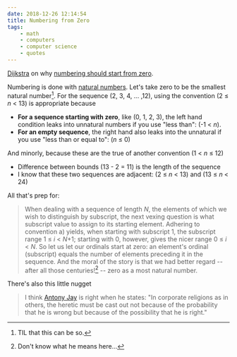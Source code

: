 ```yaml
---
date: 2018-12-26 12:14:54
title: Numbering from Zero
tags:
    - math
    - computers
    - computer science
    - quotes
---
```


[Dijkstra](https://en.wikipedia.org/wiki/Edsger_W._Dijkstra) on why [numbering should start from zero](https://www.cs.utexas.edu/users/EWD/transcriptions/EWD08xx/EWD831.html).

Numbering is done with [natural numbers](https://en.wikipedia.org/wiki/Natural_number). Let's take zero to be the smallest natural number[^zero_natural]. For the sequence (2, 3, 4, ... ,12), using the convention (2 &le; _n_ &lt; 13) is appropriate because

* **For a sequence starting with zero**, like (0, 1, 2, 3), the left hand condition leaks into unnatural numbers if you use "less than": (-1 &lt; _n_).
* **For an empty sequence**, the right hand also leaks into the unnatural if you use "less than or equal to": (_n_ &le; 0)

And minorly, because these are the true of another convention (1 &lt; _n_ &le; 12)

* Difference between bounds (13 - 2 = 11) is the length of the sequence
* I know that these two sequences are adjacent: (2 &le; _n_ &lt; 13) and (13 &le; _n_ &lt; 24)

All that's prep for:

> When dealing with a sequence of length _N_, the elements of which we wish to distinguish by subscript, the next vexing question is what subscript value to assign to its starting element. Adhering to convention a) yields, when starting with subscript 1, the subscript range 1 &le; _i_ < _N_+1; starting with 0, however, gives the nicer range 0 &le; _i_ < _N_. So let us let our ordinals start at zero: an element's ordinal (subscript) equals the number of elements preceding it in the sequence. And the moral of the story is that we had better regard -- after all those centuries![^all_those_centuries] -- zero as a most natural number.

There's also this little nugget

> I think [Antony Jay](https://en.wikipedia.org/wiki/Antony_Jay) is right when he states: "In corporate religions as in others, the heretic must be cast out not because of the probability that he is wrong but because of the possibility that he is right."

[^zero_natural]: TIL that this can be so.
[^all_those_centuries]: Don't know what he means here...
